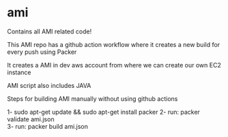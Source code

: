 # ami
Contains all AMI related code!

This AMI repo has a github action workflow where it creates a new build for every push using Packer

It creates a AMI in dev aws account from where we can create our own EC2 instance

AMI script also includes JAVA 

Steps for building AMI manually without using github actions

1- sudo apt-get update && sudo apt-get install packer
2- run: packer validate ami.json   
3- run: packer build   ami.json   